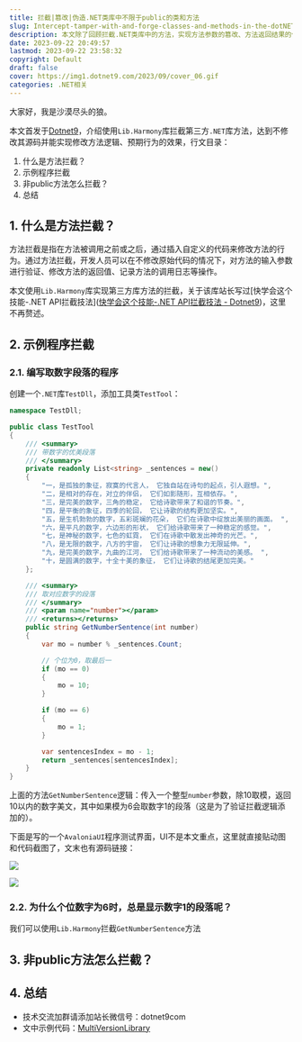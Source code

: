 ```yaml
---
title: 拦截|篡改|伪造.NET类库中不限于public的类和方法
slug: Intercept-tamper-with-and-forge-classes-and-methods-in-the-dotNET-class-library-that-are-not-limited-to-public
description: 本文除了回顾拦截.NET类库中的方法，实现方法参数的篡改、方法返回结果的伪造，再着重介绍.NET类库中非public类及方法如何拦截。
date: 2023-09-22 20:49:57
lastmod: 2023-09-22 23:58:32
copyright: Default
draft: false
cover: https://img1.dotnet9.com/2023/09/cover_06.gif
categories: .NET相关
---
```


大家好，我是沙漠尽头的狼。

本文首发于[Dotnet9](https://dotnet9.com/2023/09/Intercept-tamper-with-and-forge-classes-and-methods-in-the-dotNET-class-library-that-are-not-limited-to-public)，介绍使用`Lib.Harmony`库拦截第三方`.NET`库方法，达到不修改其源码并能实现修改方法逻辑、预期行为的效果，行文目录：

1. 什么是方法拦截？
2. 示例程序拦截
3. 非public方法怎么拦截？
4. 总结

## 1. 什么是方法拦截？

方法拦截是指在方法被调用之前或之后，通过插入自定义的代码来修改方法的行为。通过方法拦截，开发人员可以在不修改原始代码的情况下，对方法的输入参数进行验证、修改方法的返回值、记录方法的调用日志等操作。

本文使用`Lib.Harmony`库实现第三方库方法的拦截，关于该库站长写过[快学会这个技能-.NET API拦截技法]([快学会这个技能-.NET API拦截技法 - Dotnet9](https://dotnet9.com/2023/02/Learn-this-skill-Dotnet-API-interception-technique))，这里不再赘述。

## 2. 示例程序拦截

### 2.1. 编写取数字段落的程序

创建一个`.NET`库`TestDll`，添加工具类`TestTool`：

```csharp
namespace TestDll;

public class TestTool
{
    /// <summary>
    /// 带数字的优美段落
    /// </summary>
    private readonly List<string> _sentences = new()
    {
        "一，是孤独的象征，寂寞的代言人， 它独自站在诗句的起点，引人遐想。",
        "二，是相对的存在，对立的伴侣， 它们如影随形，互相依存。",
        "三，是完美的数字，三角的稳定， 它给诗歌带来了和谐的节奏。",
        "四，是平衡的象征，四季的轮回， 它让诗歌的结构更加坚实。",
        "五，是生机勃勃的数字，五彩斑斓的花朵， 它们在诗歌中绽放出美丽的画面。 ",
        "六，是平凡的数字，六边形的形状， 它们给诗歌带来了一种稳定的感觉。",
        "七，是神秘的数字，七色的虹霓， 它们在诗歌中散发出神奇的光芒。",
        "八，是无限的数字，八方的宇宙， 它们让诗歌的想象力无限延伸。",
        "九，是完美的数字，九曲的江河， 它们给诗歌带来了一种流动的美感。 ",
        "十，是圆满的数字，十全十美的象征， 它们让诗歌的结尾更加完美。"
    };

    /// <summary>
    /// 取对应数字的段落
    /// </summary>
    /// <param name="number"></param>
    /// <returns></returns>
    public string GetNumberSentence(int number)
    {
        var mo = number % _sentences.Count;

        // 个位为0，取最后一
        if (mo == 0)
        {
            mo = 10;
        }

        if (mo == 6)
        {
            mo = 1;
        }

        var sentencesIndex = mo - 1;
        return _sentences[sentencesIndex];
    }
}
```

上面的方法`GetNumberSentence`逻辑：传入一个整型`number`参数，除10取模，返回10以内的数字美文，其中如果模为6会取数字1的段落（这是为了验证拦截逻辑添加的）。

下面是写的一个`AvaloniaUI`程序测试界面，UI不是本文重点，这里就直接贴动图和代码截图了，文末也有源码链接：

![](https://img1.dotnet9.com/2023/09/0701.gif)

![](https://img1.dotnet9.com/2023/09/0702.png)

### 2.2. 为什么个位数字为6时，总是显示数字1的段落呢？

我们可以使用`Lib.Harmony`拦截`GetNumberSentence`方法

## 3. 非public方法怎么拦截？
## 4. 总结

- 技术交流加群请添加站长微信号：dotnet9com
- 文中示例代码：[MultiVersionLibrary](https://github.com/dotnet9/TerminalMACS.ManagerForWPF/tree/master/src/Demo/MultiVersionLibrary)

